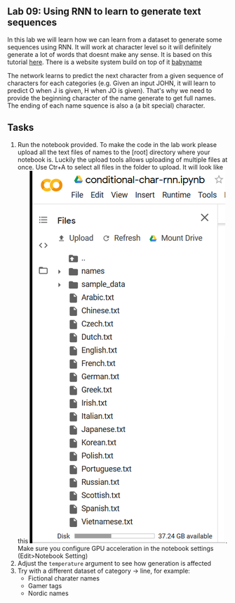 ## Lab 09: Using RNN to learn to generate text sequences 
In this lab we will learn how we can learn from a dataset to generate some sequences using RNN. It will work at character level so it will definitely generate a lot of words that doesnt make any sense. 
It is based on this tutorial [here](https://github.com/spro/practical-pytorch/blob/master/conditional-char-rnn/conditional-char-rnn.ipynb).
There is a website system build on top of it [babyname](https://www.babyname.ai/)

The network learns to predict the next character from a given sequence of characters for each categories (e.g. Given an input JOHN, it will learn to predict O when J is given, H when JO is given). That's why we need to provide the beginning character of the name generate to get full names. The ending of each name squence is also a (a bit special) character.

## Tasks 
1. Run the notebook provided. To make the code in the lab work please upload all the text files of names to the [root] directory where your notebook is. Luckily the upload tools allows uploading of multiple files at once. Use Ctr+A to select all files in the folder to upload. It will look like this ![screenshot](uploaded.PNG). Make sure you configure GPU acceleration in the notebook settings (Edit>Notebook Setting)
2. Adjust the `temperature` argument to see how generation is affected 
3. Try with a different dataset of category -> line, for example:
    * Fictional charater names 
    * Gamer tags 
    * Nordic names

